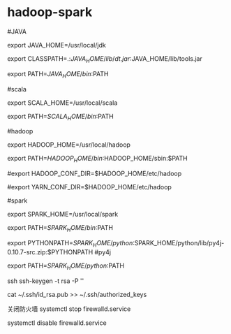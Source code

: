 # hadoop-spark

#JAVA

export JAVA_HOME=/usr/local/jdk

export CLASSPATH=.:$JAVA_HOME/lib/dt.jar:$JAVA_HOME/lib/tools.jar

export PATH=$JAVA_HOME/bin:$PATH

#scala

export SCALA_HOME=/usr/local/scala

export PATH=$SCALA_HOME/bin:$PATH

#hadoop

export HADOOP_HOME=/usr/local/hadoop

export PATH=$HADOOP_HOME/bin:$HADOOP_HOME/sbin:$PATH

#export HADOOP_CONF_DIR=$HADOOP_HOME/etc/hadoop

#export YARN_CONF_DIR=$HADOOP_HOME/etc/hadoop

#spark

export SPARK_HOME=/usr/local/spark

export PATH=$SPARK_HOME/bin:$PATH

export PYTHONPATH=$SPARK_HOME/python:$SPARK_HOME/python/lib/py4j-0.10.7-src.zip:$PYTHONPATH     #py4j

export PATH=$SPARK_HOME/python:$PATH



ssh
ssh-keygen -t rsa -P ''

cat ~/.ssh/id_rsa.pub >> ~/.ssh/authorized_keys



关闭防火墙
systemctl stop firewalld.service

systemctl disable firewalld.service
